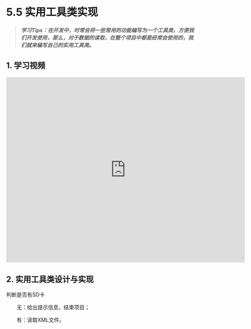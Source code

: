 # 5.5 实用工具类实现

>##### 学习Tips：在开发中，时常会将一些常用的功能编写为一个工具类，方便我们开发使用，那么，对于数据的读取，在整个项目中都是经常会使用的，我们就来编写自己的实用工具类。



## 1. 学习视频

<iframe frameborder="0" width="640" height="498" src="https://v.qq.com/iframe/player.html?vid=z0180bhmznp&tiny=0&auto=0" allowfullscreen></iframe>

## 2. 实用工具类设计与实现

判断是否有SD卡

　　无：给出提示信息，结束项目；
  
　　有：读取XML文件。